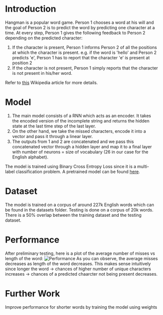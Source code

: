 # Introduction

Hangman is a popular word game. Person 1 chooses a word at his will and the goal of Person 2 is to predict the word by predicting one character at a time. At every step, Person 1 gives the following feedback to Person 2 depending on the predicted character:
1. If the character is present, Person 1 informs Person 2 of all the positions at which the character is present.
e.g. if the word is 'hello' and Person 2 predicts 'e', Person 1 has to report that the character 'e' is present at position 2
2. If the character is not present, Person 1 simply reports that the character is not present in his/her word.

Refer to [this](https://en.wikipedia.org/wiki/Hangman_(game)) Wikipedia article for more details.

# Model

1. The main model consists of a RNN which acts as an encoder. It takes the encoded version of the incomplete string and returns the hidden state at the last time step of the last layer.
2. On the other hand, we take the missed characters, encode it into a vector and pass it through a linear layer.
3. The outputs from 1 and 2 are concatenated and we pass this concatenated vector through a hidden layer and map it to a final layer with number of neurons = size of vocabulary (26 in our case for the English alphabet).

The model is trained using Binary Cross Entropy Loss since it is a multi-label classification problem.
A pretrained model can be found [here](https://drive.google.com/open?id=1hVBlS3zxTqcVktVZEHTv2ivg-oKpr-KQ).

# Dataset

The model is trained on a corpus of around 227k English words which can be found in the datasets folder. Testing is done on a corpus of 20k words. There is a 50% overlap between the training dataset and the testing dataset.


# Performance

After preliminary testing, here is a plot of the average number of misses vs length of the word:
![Performance](https://github.com/methi1999/hangman/imgs/performance.png)
As you can observe, the average misses decreases as length of the word decreases. This makes sense intuitively since longer the word -> chances of higher number of unique characters increases -> chances of a predicted chaarcter not being present decreases.

# Further Work

Improve performance for shorter words by training the model using weights